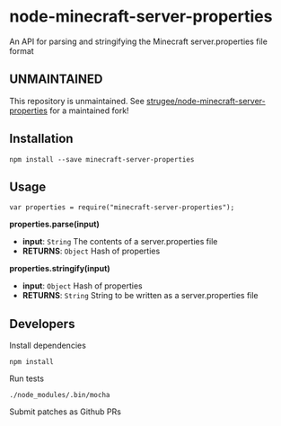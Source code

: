 # node-minecraft-server-properties

An API for parsing and stringifying the Minecraft server.properties file format

## UNMAINTAINED

This repository is unmaintained. See [strugee/node-minecraft-server-properties](https://github.com/strugee/node-minecraft-server-properties) for a maintained fork!

## Installation

    npm install --save minecraft-server-properties

## Usage

    var properties = require("minecraft-server-properties");

**properties.parse(input)**

 * **input**: `String` The contents of a server.properties file
 * **RETURNS**: `Object` Hash of properties

**properties.stringify(input)**

 * **input**: `Object` Hash of properties
 * **RETURNS**: `String` String to be written as a server.properties file

## Developers

Install dependencies

    npm install

Run tests

    ./node_modules/.bin/mocha

Submit patches as Github PRs
